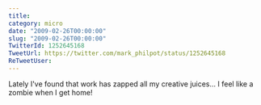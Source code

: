 ```yaml
---
title: 
category: micro
date: "2009-02-26T00:00:00"
slug: "2009-02-26T00:00:00"
TwitterId: 1252645168
TweetUrl: https://twitter.com/mark_philpot/status/1252645168
ReTweetUser: 
---
```


Lately I've found that work has zapped all my creative juices... I feel like a zombie when I get home!